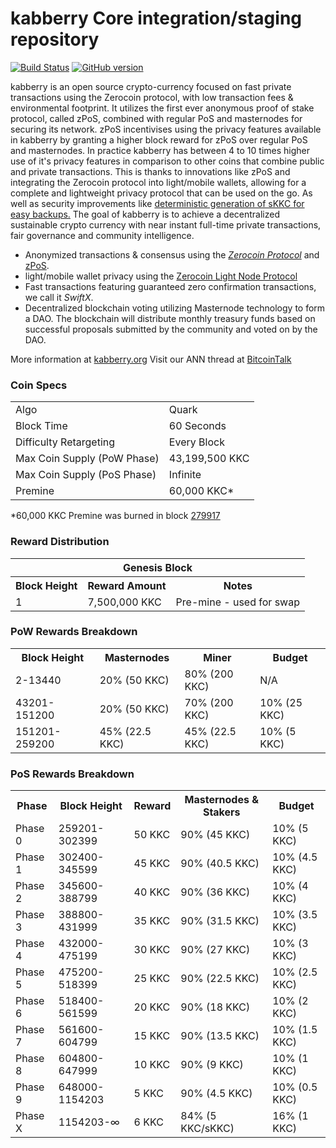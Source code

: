 kabberry Core integration/staging repository
=====================================

[![Build Status](https://travis-ci.org/kabberry-Project/kabberry.svg?branch=master)](https://travis-ci.org/kabberry-Project/kabberry) [![GitHub version](https://badge.fury.io/gh/kabberry-Project%2Fkabberry.svg)](https://badge.fury.io/gh/kabberry-Project%2Fkabberry)

kabberry is an open source crypto-currency focused on fast private transactions using the Zerocoin protocol, with low transaction fees & environmental footprint.  It utilizes the first ever anonymous proof of stake protocol, called zPoS, combined with regular PoS and masternodes for securing its network. zPoS incentivises using the privacy features available in kabberry by granting a higher block reward for zPoS over regular PoS and masternodes. In practice kabberry has between 4 to 10 times higher use of it's privacy features in comparison to other coins that combine public and private transactions. This is thanks to innovations like zPoS and integrating the Zerocoin protocol into light/mobile wallets, allowing for a complete and lightweight privacy protocol that can be used on the go. As well as security improvements like [deterministic generation of sKKC for easy backups.](https://www.reddit.com/r/kabberry/comments/8gbjf7/how_to_use_deterministic_zerocoin_generation/)
The goal of kabberry is to achieve a decentralized sustainable crypto currency with near instant full-time private transactions, fair governance and community intelligence.
- Anonymized transactions & consensus using the [_Zerocoin Protocol_](http://www.kabberry.org/skkc) and [zPoS](https://kabberry.org/zpos/).
- light/mobile wallet privacy using the [Zerocoin Light Node Protocol](https://kabberry.org/wp-content/uploads/2018/11/Zerocoin_Light_Node_Protocol.pdf)
- Fast transactions featuring guaranteed zero confirmation transactions, we call it _SwiftX_.
- Decentralized blockchain voting utilizing Masternode technology to form a DAO. The blockchain will distribute monthly treasury funds based on successful proposals submitted by the community and voted on by the DAO.

More information at [kabberry.org](http://www.kabberry.org) Visit our ANN thread at [BitcoinTalk](http://www.bitcointalk.org/index.php?topic=1262920)

### Coin Specs
<table>
<tr><td>Algo</td><td>Quark</td></tr>
<tr><td>Block Time</td><td>60 Seconds</td></tr>
<tr><td>Difficulty Retargeting</td><td>Every Block</td></tr>
<tr><td>Max Coin Supply (PoW Phase)</td><td>43,199,500 KKC</td></tr>
<tr><td>Max Coin Supply (PoS Phase)</td><td>Infinite</td></tr>
<tr><td>Premine</td><td>60,000 KKC*</td></tr>
</table>

*60,000 KKC Premine was burned in block [279917](http://www.presstab.pw/phpexplorer/kabberry/block.php?blockhash=206d9cfe859798a0b0898ab00d7300be94de0f5469bb446cecb41c3e173a57e0)

### Reward Distribution

<table>
<th colspan=4>Genesis Block</th>
<tr><th>Block Height</th><th>Reward Amount</th><th>Notes</th></tr>
<tr><td>1</td><td>7,500,000 KKC</td><td>Pre-mine - used for swap</td></tr>
</table>

### PoW Rewards Breakdown

<table>
<th>Block Height</th><th>Masternodes</th><th>Miner</th><th>Budget</th>
<tr><td>2-13440</td><td>20% (50 KKC)</td><td>80% (200 KKC)</td><td>N/A</td></tr>
<tr><td>43201-151200</td><td>20% (50 KKC)</td><td>70% (200 KKC)</td><td>10% (25 KKC)</td></tr>
<tr><td>151201-259200</td><td>45% (22.5 KKC)</td><td>45% (22.5 KKC)</td><td>10% (5 KKC)</td></tr>
</table>

### PoS Rewards Breakdown

<table>
<th>Phase</th><th>Block Height</th><th>Reward</th><th>Masternodes & Stakers</th><th>Budget</th>
<tr><td>Phase 0</td><td>259201-302399</td><td>50 KKC</td><td>90% (45 KKC)</td><td>10% (5 KKC)</td></tr>
<tr><td>Phase 1</td><td>302400-345599</td><td>45 KKC</td><td>90% (40.5 KKC)</td><td>10% (4.5 KKC)</td></tr>
<tr><td>Phase 2</td><td>345600-388799</td><td>40 KKC</td><td>90% (36 KKC)</td><td>10% (4 KKC)</td></tr>
<tr><td>Phase 3</td><td>388800-431999</td><td>35 KKC</td><td>90% (31.5 KKC)</td><td>10% (3.5 KKC)</td></tr>
<tr><td>Phase 4</td><td>432000-475199</td><td>30 KKC</td><td>90% (27 KKC)</td><td>10% (3 KKC)</td></tr>
<tr><td>Phase 5</td><td>475200-518399</td><td>25 KKC</td><td>90% (22.5 KKC)</td><td>10% (2.5 KKC)</td></tr>
<tr><td>Phase 6</td><td>518400-561599</td><td>20 KKC</td><td>90% (18 KKC)</td><td>10% (2 KKC)</td></tr>
<tr><td>Phase 7</td><td>561600-604799</td><td>15 KKC</td><td>90% (13.5 KKC)</td><td>10% (1.5 KKC)</td></tr>
<tr><td>Phase 8</td><td>604800-647999</td><td>10 KKC</td><td>90% (9 KKC)</td><td>10% (1 KKC)</td></tr>
<tr><td>Phase 9</td><td>648000-1154203</td><td>5 KKC</td><td>90% (4.5 KKC)</td><td>10% (0.5 KKC)</td></tr>
<tr><td>Phase X</td><td>1154203-∞</td><td>6 KKC</td><td>84% (5 KKC/sKKC)</td><td>16% (1 KKC)</td></tr>
</table>
